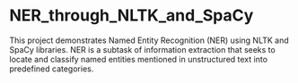# NER_through_NLTK_and_SpaCy
This project demonstrates Named Entity Recognition (NER) using NLTK and SpaCy libraries. NER is a subtask of information extraction that seeks to locate and classify named entities mentioned in unstructured text into predefined categories.
